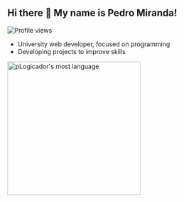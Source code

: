 ## Hi there 👋 My name is Pedro Miranda!


<p align="left"> <img src="https://komarev.com/ghpvc/?username=pLogicador&color=yellow" alt="Profile views" /> </p> 

- University web developer, focused on programming
- Developing projects to improve skills


<p align="left">
<img width="300em" src="https://github-readme-stats.vercel.app/api/top-langs/?username=pLogicador&layout=compact&theme=dracula" alt="pLogicador's most language"/>
</p>





<!--
**pLogicador/pLogicador** is a ✨ _special_ ✨ repository because its `README.md` (this file) appears on your GitHub profile.

Here are some ideas to get you started:

- 🔭 I’m currently working on ...
- 🌱 I’m currently learning ...
- 👯 I’m looking to collaborate on ...
- 🤔 I’m looking for help with ...
- 💬 Ask me about ...
- 📫 How to reach me: ...
- 😄 Pronouns: ...
- ⚡ Fun fact: ...
-->
